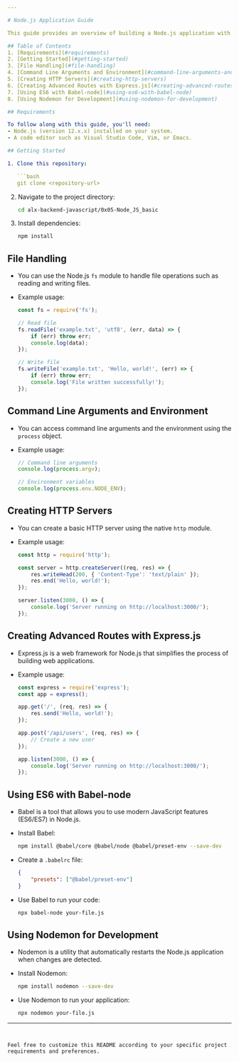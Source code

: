 ```yaml
---

# Node.js Application Guide

This guide provides an overview of building a Node.js application with various functionalities, including file handling, server creation, and routing using both native Node.js modules and the Express.js framework.

## Table of Contents
1. [Requirements](#requirements)
2. [Getting Started](#getting-started)
3. [File Handling](#file-handling)
4. [Command Line Arguments and Environment](#command-line-arguments-and-environment)
5. [Creating HTTP Servers](#creating-http-servers)
6. [Creating Advanced Routes with Express.js](#creating-advanced-routes-with-expressjs)
7. [Using ES6 with Babel-node](#using-es6-with-babel-node)
8. [Using Nodemon for Development](#using-nodemon-for-development)

## Requirements

To follow along with this guide, you'll need:
- Node.js (version 12.x.x) installed on your system.
- A code editor such as Visual Studio Code, Vim, or Emacs.

## Getting Started

1. Clone this repository:

   ```bash
   git clone <repository-url>
   ```

2. Navigate to the project directory:

   ```bash
   cd alx-backend-javascript/0x05-Node_JS_basic
   ```

3. Install dependencies:

   ```bash
   npm install
   ```

## File Handling

- You can use the Node.js `fs` module to handle file operations such as reading and writing files.
- Example usage:

   ```javascript
   const fs = require('fs');

   // Read file
   fs.readFile('example.txt', 'utf8', (err, data) => {
       if (err) throw err;
       console.log(data);
   });

   // Write file
   fs.writeFile('example.txt', 'Hello, world!', (err) => {
       if (err) throw err;
       console.log('File written successfully!');
   });
   ```

## Command Line Arguments and Environment

- You can access command line arguments and the environment using the `process` object.
- Example usage:

   ```javascript
   // Command line arguments
   console.log(process.argv);

   // Environment variables
   console.log(process.env.NODE_ENV);
   ```

## Creating HTTP Servers

- You can create a basic HTTP server using the native `http` module.
- Example usage:

   ```javascript
   const http = require('http');

   const server = http.createServer((req, res) => {
       res.writeHead(200, { 'Content-Type': 'text/plain' });
       res.end('Hello, world!');
   });

   server.listen(3000, () => {
       console.log('Server running on http://localhost:3000/');
   });
   ```

## Creating Advanced Routes with Express.js

- Express.js is a web framework for Node.js that simplifies the process of building web applications.
- Example usage:

   ```javascript
   const express = require('express');
   const app = express();

   app.get('/', (req, res) => {
       res.send('Hello, world!');
   });

   app.post('/api/users', (req, res) => {
       // Create a new user
   });

   app.listen(3000, () => {
       console.log('Server running on http://localhost:3000/');
   });
   ```

## Using ES6 with Babel-node

- Babel is a tool that allows you to use modern JavaScript features (ES6/ES7) in Node.js.
- Install Babel:

   ```bash
   npm install @babel/core @babel/node @babel/preset-env --save-dev
   ```

- Create a `.babelrc` file:

   ```json
   {
       "presets": ["@babel/preset-env"]
   }
   ```

- Use Babel to run your code:

   ```bash
   npx babel-node your-file.js
   ```

## Using Nodemon for Development

- Nodemon is a utility that automatically restarts the Node.js application when changes are detected.
- Install Nodemon:

   ```bash
   npm install nodemon --save-dev
   ```

- Use Nodemon to run your application:

   ```bash
   npx nodemon your-file.js
   ```

---
```


Feel free to customize this README according to your specific project requirements and preferences.
